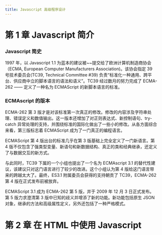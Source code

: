 ```yaml
---
title: Javascript 高级程序设计
---
```


第 1 章 Javascript 简介
======================

### Javascript 简史

1997 年，以 Javascript 1.1 为蓝本的建议被~~提交给了欧洲计算机制造商协会（ECMA, European Computer Manufacturers Association)。该协会指定 39 号技术委员会(TC39, Technical Committee #39) 负责“标准化一种通用、跨平台、供应商中立的脚本语言的语法和语义”。TC39 经过数月的努力完成了 ECMA-262 —— 定义了一种名为 ECMAScript 的新脚本语言的标准。

### ECMAscript 的版本

ECMA-262 第 3 版才是对该标准第一次真正的修改。修改的内容涉及字符串处理、错误定义和数值输出。这一版本还增加了对正则表达式、新控制语句、try-catch 异常处理的支持，并围绕标准的国际化做出了一些小的修改。从各方面综合来看，第三版标志着 ECMAScript 成为了一门真正的编程语言。

ECMAScript 第 4 版出台的标准几乎在第 3 版基础上完全定义了一门新语言。第 4 版不仅包含了强类型变量、新语句和新数据结构、真正的类和经典继承，还定义了与数据交互的新方式。

与此同时，TC39 下属的一个小组也提出了一个名为 ECMAscript 3.1 的替代性建议，该建议只对这门语言进行了较少的改进。这个小组认为第 4 版给这门语言带来的跨越太大了。最终，ES3.1 附属委员会获得的支持朝贡了 TC39，ECMA-262 第 4 版在正式发布前被放弃。

ECMAScript 3.1 成为 ECMA-262 第 5 版，并于 2009 年 12 月 3 日正式发布。第 5 版力求澄清第 3 版中已知的歧义并增添了新的功能。新功能包括原生 JSON 对象，继承的方法和高级属性定义，另外还包括了一种严格模式。

第 2 章 在 HTML 中使用 Javascript
================================

### <script> 元素

按照传统的做法，所有 `<script>` 元素都应该放在页面的 `<head>` 元素中，这种做法的目的是把所有外部文件（包括 CSS 文件和 Javascript 文件）的引用都放在相同的地方。可是，在文档的 `<head>` 元素中包含所有 Javascript 文件，意味着必须等到全部 Javascript 代码都被下载、解析和执行完成以后，才能开始呈现页面的内容（浏览器在遇到 `<body>` 标签才开始呈现内容）。对于那些需要很多 Javascript 代码的页面来说，这无疑会导致浏览器在呈现页面时出现明显的延迟，而延迟期间的浏览器窗口将是一片空白。为了避免这个问题，现代 Web 应用程序一般把全部 Javascript 引用放在 `<body>` 元素中页面内容的后面。

第 3 章 基本概念
===============

### 标识符

所谓标识符，就是指变量、函数、属性的名字，或者函数的参数。标识符可以是按照下列格式规则组合起来的一个或多个字符：

- 第一个字符必须是一个字母、下划线或一个美元符号($)；
- 其它字符可以是字母、下划线、美元符号或数字。

### 变量

用 var 操作符定义的变量将成为定义该变量的作用域的局部变量；如果省略 var 操作符，则创建了一个全局变量。

### 数据类型

ECMAScript 中有 5 种基本数据类型：Undefined、Null、Boolean、Number 和 String。还有 1 种复杂数据类型 —— Object。

### typeof 操作符

对一个值使用 `typeof` 操作符可能返回下列某个字符串：

- "undefined" —— 如果这个值未定义或未初始化；
- "boolean" —— 如果这个值是布尔值；
- "string" —— 如果这个值是字符串；
- "number" —— 如果这个值是数值；
- "object" —— 如果这个值是对象或 null；
- "function" —— 如果这个值是函数。

### Undefined 类型

Undefined 类型只有一个值，即特殊的 `undefined`。在使用 `var` 声明变量但未对其初始化时，这个变量的值就是 `undefined`。

一般而言，不存在需要显式地把一个变量设置为 `undefined` 值得情况。字面值 `undefined` 的主要目的是用于比较，为了正式区分空对象指针与未经初始化的变量。

包含 `undefined` 值的变量和尚未定义的变量是不一样的，使用尚未定义的变量会导致一个错误。对于尚未声明过的变量，只能执行一项操作，即使用 `typeof` 操作符检测其数据类型。

对未初始化的变量执行 `typeof` 操作符会返回 `undefined` 值，对未声明的变量执行 `typeof` 操作符同样也会返回 `undefined` 值。

即使未初始化的变量会自动获得 undefined 值，但显式地初始化变量依然是明智的选择。如果能做到这一点，那么当 typeof 操作符返回 "undefined" 值时，我们就知道被检测的变量还没有被声明，而不是尚未初始化。

### Null 类型

Null 类型是第二个只有一个值的数据类型，这个特殊的值是 null。从逻辑角度看，null 值表示一个空对象指针，而这也正是使用 typeof 操作符检测 null 值时会返回 "object" 的原因。

如果定义的变量准备在将来用于保存对象，那么最好应该将变量初始化为 null 而不是其他值。这样一来，只要直接检查 null 值就可以知道相应的变量是否已经保存了一个对象的引用。


### Boolean 类型

Boolean 类型只有两个字面值：`true` 和 `false`。

需要注意的是，Boolean 类型的字面值 true 和 false 是区分大小写的。也就是说，True 和 False（以及其他的混合大小写形式）都不是 Boolean 值，而只是标识符。

虽然 Boolean 类型的字面值只有两个，但 ECMAScript 中所有类型的值都有与这两个 Boolean 值等价的值。要将一个值转换为其对应的 Boolean 值，可以调用转型函数 `Boolean()`：

    var message = "Hello world!"
    var messageAsBoolean = Boolean(message)

可以对任何数据类型的值调用 Boolean() 函数，而且总会返回一个 Boolean 值。至于返回的这个值是 true 还是 false，却决于要转换值得数据类型及其实际值。

    数据类型        转换为 true 的值       转换为 false 的值

    Boolean        true                   false
    String         任何非空字符串          ""
    Number         任何非0数值             0 和 NaN
    Object         任何对象                null
    Undefined      N/A                    undefined


### Number 类型

为支持各种数值类型，ECMAScript-262 定义了不同的数值字面量格式。

最基本的数值字面量格式是十进制整数。

    var intNum = 55     // 整数

除了以十进制表示外，整数还可以通过八进制或十六进制的字面值表示。其中，八进制字面值的第一位必须是 0，然后是八进制数字序列（0~7）。如果字面值中的数值超出了范围，那么前导零将被忽略，后面的数值将被当作十进制值解析。

    var octalNum1 = 070     // 八进制的 56
    var octalNum2 = 079     // 无效的八进制数值 —— 解析为 79

十六进制字面值的前两位必须是 0x，后跟任何十六进制数值（0~9 以及 A~F）。

在进行算术计算时，所有以八进制和十六进制表示的数值最终都被转换为十进制数值。

### 数值转换

有 3 个函数可以把非数值转换为数值：Number()、parseInt() 和 parseFloat()。第一个函数即转型函数 Number() 可以用于任何数据类型，而另外两个函数则专门用于把字符串转换成数值。

Number() 函数的转换规则如下：

- 如果是 Boolean 值，true 和 false 将分别被转换为 1 和 0。
- 如果是数字值，只是简单的传入和返回。
- 如果是 null 值，返回 0.
- 如果是 undefined，返回 NaN。
- 如果是字符串，遵循下列规则
    * 如果字符串中只包含数字，则将其转换为十进制数值，即 “1” 会变成 1，“123” 会变成 123，而 “011” 会变成 11（注意：前导的零被忽略了）；
    * 如果字符串中包含有效的浮点格式，如 "1.1"，则将其转换为对应的浮点数值（同样，也会忽略前导零）；
    * 如果字符串中包含有效的十六进制格式，例如 "0xf"，则将其转换为相同大小的十进制整数数值；
    * 如果字符串是空的，则将其转换为 0；
    * 如果字符串包含除上述格式之外的字符，则将其转换为 NaN。
- 如果是对象，则调用对象的 valueOf() 方法，然后依照前面的规则转换返回的值。如果转换的结果是 NaN，则调用对象的 toString() 方法，然后再次依照前面的规则转换返回的字符串值。

由于 Numnber() 函数在转换字符串时比较复杂而且不够合理，因此在处理整数的时候常用的是 parseInt() 函数。

使用 parseInt() 时应该为函数提供第二个参数：转换时使用过的基数：

    var num1 = parseInt("10", 2)    // 2
    var num2 = parseInt("10", 8)    // 8
    var num3 = parseInt("10", 10)   // 10
    var num4 = parseInt("10", 16)   // 16

由于 parseFloat() 只解析十进制数值，因此它没有用第二个参数制定基数的用法。

    var num1 = parseFloat("1234blue")   // 1234 (整数)
    var num2 = parseFloat("0xA")        // 0
    var num3 = parseFloat("22.5")       // 22.5

### String 类型

String 类型用于表示由零或多个 16 位 Unicode 字符组成的字符串序列，即字符串。字符串是不可变的。

### 字符串转换

要把一个值转换成字符串有两种方式。第一种是使用几乎每个值都有的 toString() 方法。但 null 和 undefined 值没有这个方法。

在不知道要转换的值是不是 null 或 undefined 的情况下，~~还可以使用转型函数 String()，这个函数能够将任何类型的值转换为字符串。String() 函数遵循下列转换规则：~~ （验证失败）

- 如果值有 toString() 方法，则调用该方法并返回相应的结果；
- 如果值是 null，则返回 "null"；
- 如果值是 undefined，则返回 "undefined".

### Object 类型

Object 对象是所有对象的基础。Object 的每个实例都具有下列属性和方法：

- constructor: 保存着用于创建当前对象的函数。
- hasOwnPropert(propertyName): 用于检查给定的属性在当前对象实例中（而不是在实例的原型中）是否存在。
- isPrototypeOf(object): 用于检查传入的对象是否是当前对象的原型。
- propertyIsEnumerabl(propertyName): 用于检查给定的属性是否能够使用 for-in 语句来枚举。
- toLocaleString(): 返回对象的字符串表示，该字符串与执行环境的地区对应。
- toString(): 返回对象的字符串表示。
- valueOf(): 返回对象的字符串、数值或布尔值表示。通常与 toString() 方法的返回值相同。

### 操作符

ECMA-262 描述了一组用于操作数据值的操作符，包括算术操作符、位操作符、关系操作符和相等操作符。ECMAScript 操作符的与众不同之处在于，他们能够使用于很多值，例如字符串、数字、布尔值，甚至对象。不过，在应用对象是，相应的操作符通常都会调用对象的 valueOf() 和（或） toStrin() 方法，以便取得可以操作的值。

### 一元加和减操作符

一元加操作符以一个加号(+)表示，放在数值前面，对数值不会产生任何影响。

不过，对非数值应用一元加操作符时，该操作会像 Number() 转型函数一样对这个值进行转换。换句话说，布尔值 false 和 true 将被转换为 0 和 1，字符串会按照一组特殊的规则进行解析，而对象是先条用他们的 valueOf() 和（或） toStrin() 方法，在转换得到的值。

### 逻辑非操作符

逻辑非操作符可以应用于任何值。无论这个值是什么数据类型，这个操作符都会返回一个布尔值。逻辑非操作符首先会将它的操作数转换为一个布尔值(`Boolean()`)，然后再对其求反。

### 逻辑与操作符

逻辑与操作可以应用于任何类型的操作数，而不仅仅是布尔值。在有一个操作数不是布尔值的情况下，逻辑与操作就不一定返回布尔值；此时，它遵循下列规则：

- 如果第一个操作数是的求值结果为 true，则返回第二个操作数；
- 如果有一个操作数为 null，则返回null；
- 如果有一个操作数为 undefined，则返回 undefined；
- 如果有一个操作数为 NaN，则返回 NaN；

逻辑与操作属于短路操作，即如果第一个操作数能够决定结果，那么就不会对第二个操作数求值。

### 逻辑或操作符

与逻辑与相似，如果有一个操作数不是布尔值，逻辑或也不一定返回布尔值。此时，它遵循下列规则：

- 如果第一个操作数的求值结果为 true，则返回第一个操作数；
- 如果第一个操作数的求值结果为 false，则返回第二个操作数；
- 如果两个操作数都是 null，则返回 null；
- 如果两个操作数都是 undefined，则返回 undefined；
- 如果两个操作数都是 NaN，则返回 NaN；

逻辑或操作符也是短路操作。

### 关系操作符

与 ECMAScript 中的其他操作符一样，当关系操作符的操作数使用了非数值时，也要进行数据转换或完成某些奇怪的操作。一下就是相应的规则：

- 如果两个操作数都是数值，则执行数值比较；
- 如果两个操作数都是字符串，则比较两个字符串对应的字符编码值；
- 如果一个操作数是数值，则将另一个操作数转换为一个数值(`Number()`)，然后执行数值比较；
- 如果一个操作数是对象，则调用这个对象的 valueOf() 方法，用得到的结果按照前面的规则执行比较。如果对象没有 valueOf() 方法，则调用 toString() 方法，用得到的结果按照前面的规则执行比较；
- 如果一个操作数是布尔值，则先将其转换为数值，然后再执行比较；
- 如果一个操作数是 NaN，结果是 false。

举例：

    "23" < "3"      // true, "3" 字符编码在"2"之前
    "23" < 3        // false, "23" 转为 23
    "a" < 3         // false, "a" 转为 NaN

### 相等操作符

相等和不相等，转换后再比较；全等和不全等，仅比较而不转换。

### if 语句

以下是 if 语句的用法：

    if (condition) statement1 else statement2

其中的 condition 可以是任意表达式；而且对这个表达式求值的结果不一定是布尔值。ECMAScript 会自动调用 Boolean() 转换函数将这个表达式的结果转换为一个布尔值。

### switch 语句

break 关键字会导致代码执行流跳出 switch 语句。如果省略 break 关键字，就会导致执行完当前 case 后，继续执行下一个 case。最后的 default 关键字用于在表达式不匹配前面任何一种情形的时候，执行机动代码。

通过为每个 case 后面添加一个 break 语句，就可以避免同时执行多个 case 代码的情况。如果确实需要混合几种情形，不要忘了在代码中添加注释，说明你是有意省略了 break 关键字：

    switch (i) {
        // 合并两种情形
        case 25:
        case 35:
            console.log("25 or 35")
            break
        case 45:
            console.log("45")
            break;
    }

switch 语句在比较值时使用的是全等操作符，因此不会发生类型转换。

### 函数

ECMAScript 函数的参数与大多数其他语言中函数的参数有所不同。ECMAScript 函数不介意传递进来多少个参数，也不在乎传进来参数是什么数据类型。也就是说，即便你定义的函数只接收两个参数，在调用这个函数时也未必一定要传递两个参数，可以传递一个、三个甚至不传递参数，而解析器永远不会有什么怨言。之所以会这样，原因是 ECMAScript 中的参数在内部是用一个数组来表示的。函数接收到的始终都是这个数组，而不关心数组中包含哪些参数。实际上，在函数体内可以通过 arguments 对象来访问这个参数数组，从而获取传递给函数的每一个参数。

其实，arguments 对象只是与数组类似（它并不是 Array 的实例），因为可以用方括号语法访问它的每一个元素，使用 length 属性来确定传进来多少个参数。


第四章 变量、作用域和内存问题
===========================

### 基本类型和引用类型的值

Javascript 的变量类型是松散类型的，一个变量只是在特定时间用于保存特定值的一个名字而已，它的值和数据类型可以在脚本的生命周期内改变。

ECMAScript 变量可能包含两种不同数据类型的值：基本类型值和引用类型值。基本类型值指的是简单的数据段，共有五种基本数据类型：Undefined、Null、Boolean、Number 和 String。引用类型的值是保存在内存中的对象。

对于引用类型的值，我们可以为其添加属性和方法，也可以改变和删除其属性和方法。但是，我们不能给基本类型的值添加属性，尽管这样做不会导致错误。

如果从一个变量向另一个变量复制基本类型的值，复制的是其值；当从一个变量向另一个变量复制引用类型的值时，复制的是其引用。

### 传递参数

所有函数的参数都是按值传递的。基本变量值的传递如同基本类型变量的复制一样，而引用类型值的传递，如同引用类型变量的复制一样。

### 没有块级作用域

Javascript 没有块级作用域。在其他类 C 的语言中，由花括号封闭的代码块都有自己的作用域（也就是它们自己的执行环境），因而支持根据条件来定义变量。例如，下面的代码在 Javascript 中并不会得到想象中的结果：

    if (true) {
        var color = "blue"
    }

    console.log(color)  // "blue"

如果是在 C、C++ 或 Java 中， color 会在 if 语句执行完毕后销毁。但在 Javascript 中，if 语句中的变量声明会将变量添加到当前的执行环境中。在使用 for 语句时要牢记这一差异，例如：

    for (var i = 0; i < 10; i++) {
        doSomething(i)
    }

    console.log(i)  // 10
